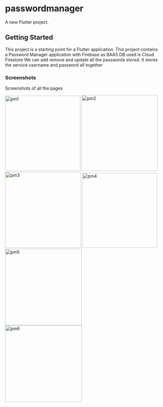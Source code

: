 # passwordmanager

A new Flutter project.

## Getting Started

This project is a starting point for a Flutter application.
This project contains a Password Manager application with Firebase as BAAS
DB used is Cloud Firestore 
We can add remove and update all the passwords stored.
It stores the service username and password all together

### Screenshots
Screenshots of all the pages


<img width="246" alt="pm1" src="https://github.com/AJITH0104/LAB/assets/108573282/5232db12-a1ef-4e63-9563-f209c8f5e493">


<img width="248" alt="pm2" src="https://github.com/AJITH0104/LAB/assets/108573282/f337a75b-7af9-4cf2-9fc0-b26cbc51028c">


<img width="248" alt="pm3" src="https://github.com/AJITH0104/LAB/assets/108573282/1f3502d0-1108-4657-bff4-e138096d4033">


<img width="245" alt="pm4" src="https://github.com/AJITH0104/LAB/assets/108573282/56f7e452-d4aa-4784-b249-66365df9f5b5">


<img width="250" alt="pm5" src="https://github.com/AJITH0104/LAB/assets/108573282/51c5f489-76cf-479a-9834-8695873cbb3f">

<img width="251" alt="pm6" src="https://github.com/AJITH0104/LAB/assets/108573282/f813eda0-8f8e-4e22-943e-e2777d18d53d">

